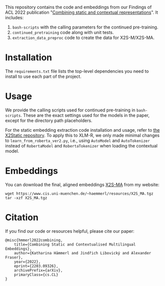 This repository contains the code and embeddings from our Findings of ACL 2022 publication "[Combining static and contextual representations](https://arxiv.org/abs/2203.09326)". <!--TODO update after proceedings released!-->
It includes:

1. `bash-scripts` with the calling parameters for the continued pre-training.
2. `continued_pretraining` code along with unit tests.
3. `extraction_data_preproc` code to create the data for X2S-M/X2S-MA.

# Installation

The `requirements.txt` file lists the top-level dependencies you need to install to use each part of the project.

# Usage

We provide the calling scripts used for continued pre-training in `bash-scripts`.
These are the exact settings used for the models in the paper, except for the directory path placeholders.

For the static embedding extraction code installation and usage, refer to [the X2Static repository](https://github.com/epfml/X2Static). To apply this to XLM-R, we only made minimal changes to `learn_from_roberta_ver2.py`, i.e., using `AutoModel` and `AutoTokenizer` instead of `RobertaModel` and `RobertaTokenizer` when loading the contextual model.

# Embeddings

You can download the final, aligned embeddings [X2S-MA](https://www.cis.uni-muenchen.de/~haemmerl/resources/X2S_MA.tgz) from my website:

```
wget https://www.cis.uni-muenchen.de/~haemmerl/resources/X2S_MA.tgz
tar -xzf X2S_MA.tgz
```

# Citation

If you find our code or resources helpful, please cite our paper:

```
@misc{hmmerl2022combining,
    title={Combining Static and Contextualised Multilingual Embeddings},
    author={Katharina Hämmerl and Jindřich Libovický and Alexander Fraser},
    year={2022},
    eprint={2203.09326},
    archivePrefix={arXiv},
    primaryClass={cs.CL}
}
```
<!-- TODO: update when proceedings are released!-->
